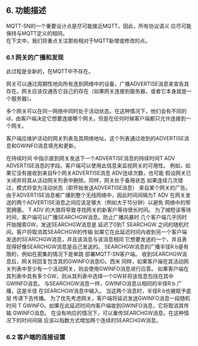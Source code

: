 ## 6. 功能描述
MQTT-SN的一个重要设计点是尽可能接近MQTT。因此，所有协议语义
应尽可能保持与MQTT定义的相同。  
在下文中，我们将重点关注那些相对于MQTT新增或修改的点。  

### 6.1 网关的广播和发现  
此过程是全新的，在MQTT中不存在。  

网关可以通过周期性地向所有连到网络中的设备，广播ADVERTISE消息来宣告其存在。网关应该仅通告它自己的存在（如果网关连接到服务器，或者它本身就是一个服务器）。  

多个网关可以在同一网络中同时处于活动状态。在这种情况下，他们会有不同的id，由客户端决定它想要连接哪个网关。但是在任何时候客户端都只允许连接到一个网关。  

客户端应维护活动的网关列表及其网络地址。这个列表通过收到的ADVERTISE消息和GWINFO消息填充和更新。  

在持续时间 中指示直到网关发送下一个ADVERTISE消息的持续时间T ADV
ADVERTISE消息的字段。客户端可以使用此信息来监视网关的可用性。
例如，如果它没有接收到来自Ñ个网关ADVERTISE消息 ADV连续次数，也可能
假设网关已关闭并将其从活动网关列表中删除。同样，网关处于备用状态
如果连续几次错过，模式将变为活动状态（即开始发送ADVERTISE消息）
来自某个网​​关的广告。
由于ADVERTISE消息被广播到整个无线网络中，因此时间间隔为T ADV
在网关发送的两个ADVERTISE消息之间应该足够大（例如大于15分钟）以避免
网络中的带宽拥塞。
T ADV 的大值将导致寻找网关的新客户等待很长时间。
为了缩短该等待时间，客户端可以广播SEARCHGW消息。防止广播风暴时
几个客户端几乎同时开始搜索GW，发送SEARCHGW消息是
延迟了0到T SEARCHGW 之间的随机时间。客户将取消其SEARCHGW的传输
如果它在此延迟时间内收到另一个客户端发送的SEARCHGW消息，并且该消息与该消息相同
它想要发送的一个，并且表现得好像SEARCHGW消息是自己发送的。
SEARCHGW消息的广播半径R b是有限的，例如在密集的情况下是单跳
部署MQTT-SN客户端。
收到SEARCHGW消息后，网关将回复包含其的GWINFO消息ID。西米
同样，如果客户端在其活动网关列表中至少有一个活动网关，则会使用GWINFO消息进行应答。
如果客户端在其列表中具有多个GW，则从其列表中选择一个GW并将该信息包括在其中
GWINFO消息。
与SEARCHGW消息一样，GWINFO消息以相同的半径R b 广播，这是半径
在SEARCHGW消息中输入。 当这两个消息时，半径R b也被赋予底层
传递下去传播。
为了优先考虑网关，客户端将延迟发送GWINFO消息一段随机时间
T GWINFO。如果在此延迟时间内客户端收到GWINFO消息，它将取消其传输
GWINFO消息。
在没有响应的情况下，可以重传SEARCHGW消息。在这种情况下的时间间隔
应该以指数方式增加两个连续的SEARCHGW消息。

### 6.2 客户端的连接设置 
